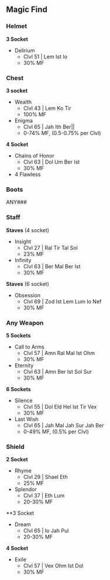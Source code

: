 ## Magic Find
### Helmet
**3 Socket**
- Delirium 
	- Clvl 51 | Lem Ist Io
	- 30% MF

### Chest
**3 socket**
- Wealth
	- Clvl 43 | Lem Ko Tir
	- 100% MF
- Enigma
	- Clvl 65 | Jah Ith Ber||
	- 0-74% MF, (0.5-0.75% per Clvl)

**4 Socket**
- Chains of Honor
	- Clvl 63 | Dol Um Ber Ist
	-  30% MF
- 4 Flawless

### Boots
ANY###

### Staff
**Staves** (4 socket)
- Insight
	- Clvl 27 | Ral Tir Tal Sol
	- 23% MF
- Infinity
	- Clvl 63 | Ber Mal Ber Ist
	- 30% MF

**Staves** (6 socket)
- Obsession
	- Clvl 69 | Zod Ist Lem Lum Io Nef
	- 30% MF

### Any Weapon
**5 Sockets**
- Call to Arms
	- Clvl 57 | Amn Ral Mal Ist Ohm
	- 30% MF
- Eternity
	- Clvl 63 | Amn Ber Ist Sol Sur
	- 30% MF

**6 Sockets**
- Silence
	- Clvl 55 | Dol Eld Hel Ist Tir Vex
	- 30% MF
- Last Wish
	- Clvl 65 | Jah Mal Jah Sur Jah Ber
	- 0-49% MF, (0.5% per Clvl)


### Shield
**2 Socket**
- Rhyme
	- Clvl 29 | Shael Eth
	- 25% MF
- Splendor
	- Clvl 37 | Eth Lum
	- 20-30% MF

**3 Socket
- Dream
	- Clvl 65 | Io Jah Pul
	- 20-30% MF

**4 Socket**
- Exile
	- Clvl 57 | Vex Ohm Ist Dol
	- 30% MF

